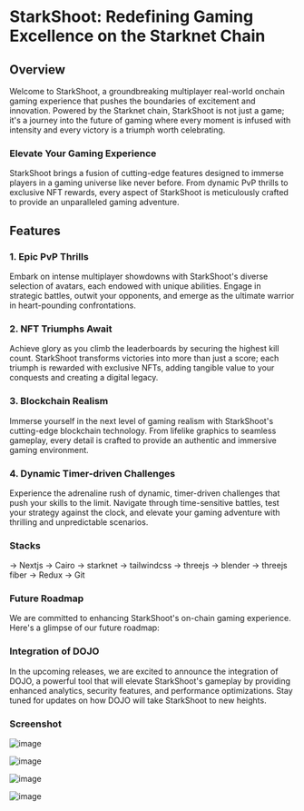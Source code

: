 # StarkShoot: Redefining Gaming Excellence on the Starknet Chain

## Overview

Welcome to StarkShoot, a groundbreaking multiplayer real-world onchain gaming experience that pushes the boundaries of excitement and innovation. Powered by the Starknet chain, StarkShoot is not just a game; it's a journey into the future of gaming where every moment is infused with intensity and every victory is a triumph worth celebrating.

### Elevate Your Gaming Experience

StarkShoot brings a fusion of cutting-edge features designed to immerse players in a gaming universe like never before. From dynamic PvP thrills to exclusive NFT rewards, every aspect of StarkShoot is meticulously crafted to provide an unparalleled gaming adventure.

## Features

### 1. Epic PvP Thrills

Embark on intense multiplayer showdowns with StarkShoot's diverse selection of avatars, each endowed with unique abilities. Engage in strategic battles, outwit your opponents, and emerge as the ultimate warrior in heart-pounding confrontations.

### 2. NFT Triumphs Await

Achieve glory as you climb the leaderboards by securing the highest kill count. StarkShoot transforms victories into more than just a score; each triumph is rewarded with exclusive NFTs, adding tangible value to your conquests and creating a digital legacy.

### 3. Blockchain Realism

Immerse yourself in the next level of gaming realism with StarkShoot's cutting-edge blockchain technology. From lifelike graphics to seamless gameplay, every detail is crafted to provide an authentic and immersive gaming environment.

### 4. Dynamic Timer-driven Challenges

Experience the adrenaline rush of dynamic, timer-driven challenges that push your skills to the limit. Navigate through time-sensitive battles, test your strategy against the clock, and elevate your gaming adventure with thrilling and unpredictable scenarios.

### Stacks

-> Nextjs
-> Cairo
-> starknet
-> tailwindcss
-> threejs
-> blender
-> threejs fiber
-> Redux
-> Git 

### Future Roadmap
We are committed to enhancing StarkShoot's on-chain gaming experience. Here's a glimpse of our future roadmap:

### Integration of DOJO
In the upcoming releases, we are excited to announce the integration of DOJO, a powerful tool that will elevate StarkShoot's gameplay by providing enhanced analytics, security features, and performance optimizations. Stay tuned for updates on how DOJO will take StarkShoot to new heights.

### Screenshot

![image](https://github.com/vmmuthu31/Starkshoot-Dev/assets/111880621/94a4d6fd-8de3-4436-8844-7d5e5a823e7a)

![image](https://github.com/vmmuthu31/Starkshoot-Dev/assets/111880621/f1931650-34c5-48bd-afe9-4e1b490f66f4)

![image](https://github.com/vmmuthu31/Starkshoot-Dev/assets/111880621/052d2016-14ac-427b-a639-a2f18179c50a)

![image](https://github.com/vmmuthu31/Starkshoot-Dev/assets/111880621/e343d3f4-f035-49e2-90f4-e98193cc5cea)



